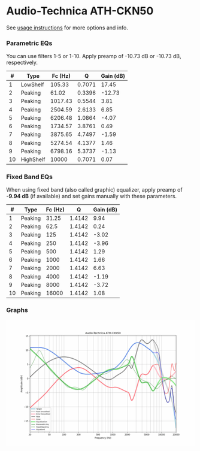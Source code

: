 # Audio-Technica ATH-CKN50
See [usage instructions](https://github.com/jaakkopasanen/AutoEq#usage) for more options and info.

### Parametric EQs
You can use filters 1-5 or 1-10. Apply preamp of -10.73 dB or -10.73 dB, respectively.

|   # | Type      |   Fc (Hz) |      Q |   Gain (dB) |
|-----|-----------|-----------|--------|-------------|
|   1 | LowShelf  |    105.33 | 0.7071 |       17.45 |
|   2 | Peaking   |     61.02 | 0.3396 |      -12.73 |
|   3 | Peaking   |   1017.43 | 0.5544 |        3.81 |
|   4 | Peaking   |   2504.59 | 2.6133 |        6.85 |
|   5 | Peaking   |   6206.48 | 1.0864 |       -4.07 |
|   6 | Peaking   |   1734.57 | 3.8761 |        0.49 |
|   7 | Peaking   |   3875.65 | 4.7497 |       -1.59 |
|   8 | Peaking   |   5274.54 | 4.1377 |        1.46 |
|   9 | Peaking   |   6798.16 | 5.3737 |       -1.13 |
|  10 | HighShelf |  10000    | 0.7071 |        0.07 |

### Fixed Band EQs
When using fixed band (also called graphic) equalizer, apply preamp of **-9.94 dB** (if available) and set gains manually with these parameters.

|   # | Type    |   Fc (Hz) |      Q |   Gain (dB) |
|-----|---------|-----------|--------|-------------|
|   1 | Peaking |     31.25 | 1.4142 |        9.94 |
|   2 | Peaking |     62.5  | 1.4142 |        0.24 |
|   3 | Peaking |    125    | 1.4142 |       -3.02 |
|   4 | Peaking |    250    | 1.4142 |       -3.96 |
|   5 | Peaking |    500    | 1.4142 |        1.29 |
|   6 | Peaking |   1000    | 1.4142 |        1.66 |
|   7 | Peaking |   2000    | 1.4142 |        6.63 |
|   8 | Peaking |   4000    | 1.4142 |       -1.19 |
|   9 | Peaking |   8000    | 1.4142 |       -3.72 |
|  10 | Peaking |  16000    | 1.4142 |        1.08 |

### Graphs
![](./Audio-Technica%20ATH-CKN50.png)
